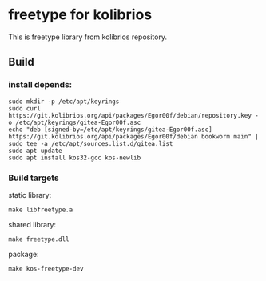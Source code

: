 # freetype for kolibrios

This is freetype library from kolibrios repository.

## Build

### install depends:

```
sudo mkdir -p /etc/apt/keyrings
sudo curl https://git.kolibrios.org/api/packages/Egor00f/debian/repository.key -o /etc/apt/keyrings/gitea-Egor00f.asc
echo "deb [signed-by=/etc/apt/keyrings/gitea-Egor00f.asc] https://git.kolibrios.org/api/packages/Egor00f/debian bookworm main" | sudo tee -a /etc/apt/sources.list.d/gitea.list
sudo apt update
sudo apt install kos32-gcc kos-newlib
```

### Build targets

static library:
```
make libfreetype.a
```

shared library:
```
make freetype.dll
```

package:
```
make kos-freetype-dev
```
